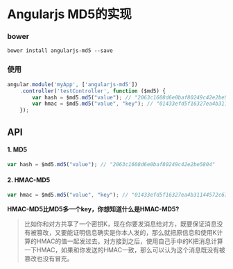 # Angularjs MD5的实现

### bower

```
bower install angularjs-md5 --save
```

### 使用

```javascript
angular.module('myApp', ['angularjs-md5'])
    .controller('testController', function ($md5) {
        var hash = $md5.md5("value"); // "2063c1608d6e0baf80249c42e2be5804"
        var hmac = $md5.md5("value", "key"); // "01433efd5f16327ea4b31144572c67f6"
    });
```

## API

#### 1. MD5

```javascript
var hash = $md5.md5("value"); // "2063c1608d6e0baf80249c42e2be5804"
```
#### 2. HMAC-MD5

```javascript
var hmac = $md5.md5("value", "key"); // "01433efd5f16327ea4b31144572c67f6"
```



**HMAC-MD5比MD5多一个key，你想知道什么是HMAC-MD5?**

> 比如你和对方共享了一个密钥K，现在你要发消息给对方，既要保证消息没有被篡改，又要能证明信息确实是你本人发的，那么就把原信息和使用K计算的HMAC的值一起发过去。对方接到之后，使用自己手中的K把消息计算一下HMAC，如果和你发送的HMAC一致，那么可以认为这个消息既没有被篡改也没有冒充。